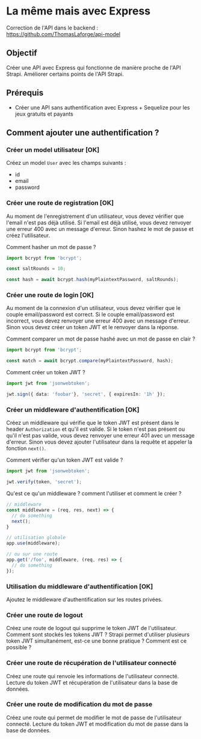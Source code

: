 # La même mais avec Express

Correction de l'API dans le backend :
https://github.com/ThomasLaforge/api-model


## Objectif

Créer une API avec Express qui fonctionne de manière proche de l'API Strapi.
Améliorer certains points de l'API Strapi.

## Prérequis

- Créer une API sans authentification avec Express + Sequelize pour les jeux gratuits et payants

## Comment ajouter une authentification ?

### Créer un model utilisateur [OK]

Créez un model `User` avec les champs suivants :
- id
- email
- password

### Créer une route de registration [OK]

Au moment de l'enregistrement d'un utilisateur, vous devez vérifier que l'email n'est pas déjà utilisé.
Si l'email est déjà utilisé, vous devez renvoyer une erreur 400 avec un message d'erreur.
Sinon hashez le mot de passe et créez l'utilisateur.

Comment hasher un mot de passe ?

```ts
import bcrypt from 'bcrypt';

const saltRounds = 10;

const hash = await bcrypt.hash(myPlaintextPassword, saltRounds);
```

### Créer une route de login [OK]

Au moment de la connexion d'un utilisateur, vous devez vérifier que le couple email/password est correct.
Si le couple email/password est incorrect, vous devez renvoyer une erreur 400 avec un message d'erreur.
Sinon vous devez créer un token JWT et le renvoyer dans la réponse.

Comment comparer un mot de passe hashé avec un mot de passe en clair ?

```ts
import bcrypt from 'bcrypt';

const match = await bcrypt.compare(myPlaintextPassword, hash);
```

Comment créer un token JWT ?

```ts
import jwt from 'jsonwebtoken';

jwt.sign({ data: 'foobar'}, 'secret', { expiresIn: '1h' });
```

### Créer un middleware d'authentification [OK]

Créez un middleware qui vérifie que le token JWT est présent dans le header `Authorization` et qu'il est valide.
Si le token n'est pas présent ou qu'il n'est pas valide, vous devez renvoyer une erreur 401 avec un message d'erreur.
Sinon vous devez ajouter l'utilisateur dans la requête et appeler la fonction `next()`.

Comment vérifier qu'un token JWT est valide ?

```ts
import jwt from 'jsonwebtoken';

jwt.verify(token, 'secret');
```

Qu'est ce qu'un middleware ? comment l'utiliser et comment le créer ?

```ts
// middleware
const middleware = (req, res, next) => {
  // do something
  next();
}

// utilisation globale
app.use(middleware);

// ou sur une route
app.get('/foo', middleware, (req, res) => {
  // do something
});
```

### Utilisation du middleware d'authentification [OK]

Ajoutez le middleware d'authentification sur les routes privées.

### Créer une route de logout

Créez une route de logout qui supprime le token JWT de l'utilisateur.
Comment sont stockés les tokens JWT ?
Strapi permet d'utiliser plusieurs token JWT simultanément, est-ce une bonne pratique ?
Comment est ce possible ?

### Créer une route de récupération de l'utilisateur connecté

Créez une route qui renvoie les informations de l'utilisateur connecté.
Lecture du token JWT et récupération de l'utilisateur dans la base de données.

### Créer une route de modification du mot de passe

Créez une route qui permet de modifier le mot de passe de l'utilisateur connecté.
Lecture du token JWT et modification du mot de passe dans la base de données.